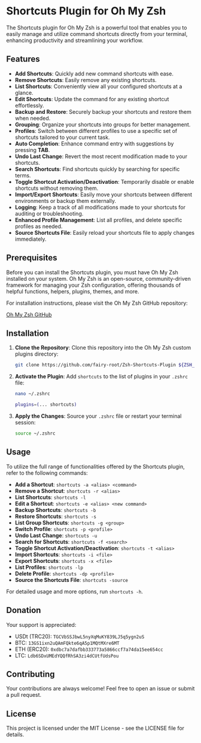 # Shortcuts Plugin for Oh My Zsh

The Shortcuts plugin for Oh My Zsh is a powerful tool that enables you to easily manage and utilize command shortcuts directly from your terminal, enhancing productivity and streamlining your workflow.

## Features

- **Add Shortcuts**: Quickly add new command shortcuts with ease.
- **Remove Shortcuts**: Easily remove any existing shortcuts.
- **List Shortcuts**: Conveniently view all your configured shortcuts at a glance.
- **Edit Shortcuts**: Update the command for any existing shortcut effortlessly.
- **Backup and Restore**: Securely backup your shortcuts and restore them when needed.
- **Grouping**: Organize your shortcuts into groups for better management.
- **Profiles**: Switch between different profiles to use a specific set of shortcuts tailored to your current task.
- **Auto Completion**: Enhance command entry with suggestions by pressing **TAB**.
- **Undo Last Change**: Revert the most recent modification made to your shortcuts.
- **Search Shortcuts**: Find shortcuts quickly by searching for specific terms.
- **Toggle Shortcut Activation/Deactivation**: Temporarily disable or enable shortcuts without removing them.
- **Import/Export Shortcuts**: Easily move your shortcuts between different environments or backup them externally.
- **Logging**: Keep a track of all modifications made to your shortcuts for auditing or troubleshooting.
- **Enhanced Profile Management**: List all profiles, and delete specific profiles as needed.
- **Source Shortcuts File**: Easily reload your shortcuts file to apply changes immediately.

## Prerequisites

Before you can install the Shortcuts plugin, you must have Oh My Zsh installed on your system. Oh My Zsh is an open-source, community-driven framework for managing your Zsh configuration, offering thousands of helpful functions, helpers, plugins, themes, and more.

For installation instructions, please visit the Oh My Zsh GitHub repository:

[Oh My Zsh GitHub](https://github.com/ohmyzsh/ohmyzsh)

## Installation

1. **Clone the Repository**: Clone this repository into the Oh My Zsh custom plugins directory:

    ```zsh
    git clone https://github.com/fairy-root/Zsh-Shortcuts-Plugin ${ZSH_CUSTOM:-$HOME/.oh-my-zsh/custom}/plugins/shortcuts
    ```

2. **Activate the Plugin**: Add `shortcuts` to the list of plugins in your `.zshrc` file:

    ```zsh
    nano ~/.zshrc
    ```

    ```zsh
    plugins=(... shortcuts)
    ```

3. **Apply the Changes**: Source your `.zshrc` file or restart your terminal session:

    ```zsh
    source ~/.zshrc
    ```

## Usage

To utilize the full range of functionalities offered by the Shortcuts plugin, refer to the following commands:

- **Add a Shortcut**: `shortcuts -a <alias> <command>`
- **Remove a Shortcut**: `shortcuts -r <alias>`
- **List Shortcuts**: `shortcuts -l`
- **Edit a Shortcut**: `shortcuts -e <alias> <new command>`
- **Backup Shortcuts**: `shortcuts -b`
- **Restore Shortcuts**: `shortcuts -s`
- **List Group Shortcuts**: `shortcuts -g <group>`
- **Switch Profile**: `shortcuts -p <profile>`
- **Undo Last Change**: `shortcuts -u`
- **Search for Shortcuts**: `shortcuts -f <search>`
- **Toggle Shortcut Activation/Deactivation**: `shortcuts -t <alias>`
- **Import Shortcuts**: `shortcuts -i <file>`
- **Export Shortcuts**: `shortcuts -x <file>`
- **List Profiles**: `shortcuts -lp`
- **Delete Profile**: `shortcuts -dp <profile>`
- **Source the Shortcuts File**: `shortcuts -source`

For detailed usage and more options, run `shortcuts -h`.

## Donation

Your support is appreciated:

- USDt (TRC20): `TGCVbSSJbwL5nyXqMuKY839LJ5q5ygn2uS`
- BTC: `13GS1ixn2uQAmFQkte6qA5p1MQtMXre6MT`
- ETH (ERC20): `0xdbc7a7dafbb333773a5866ccf7a74da15ee654cc`
- LTC: `Ldb6SDxUMEdYQQfRhSA3zi4dCUtfUdsPou`

## Contributing

Your contributions are always welcome! Feel free to open an issue or submit a pull request.

## License

This project is licensed under the MIT License - see the LICENSE file for details.